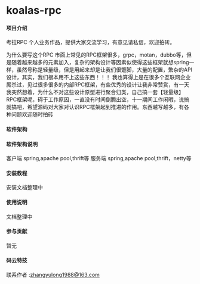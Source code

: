 # koalas-rpc

#### 项目介绍
考拉RPC
个人业务作品，提供大家交流学习，有意见请私信，欢迎拍砖。

为什么要写这个RPC
    市面上常见的RPC框架很多，grpc，motan，dubbo等，但是随着越来越多的元素加入，复杂的架构设计等因素似使得这些框架就想spring一样，虽然号称是轻量级，但是用起来却是让我们很蹩脚，大量的配置，繁杂的API设计，其实，我们根本用不上这些东西！！！
    我也算得上是在很多个互联网企业厮杀过，见过很多很多的内部RPC框架，有些优秀的设计让我非常赞赏，有一天我突然想着，为什么不对这些设计原型进行聚合归类，自己搞一套【轻量级】RPC框架呢，碍于工作原因，一直没有时间倒腾出空，十一期间工作闲暇，说搞就搞吧，希望源码对大家对认识RPC框架起到推进的作用。东西越写越多，有各种问题欢迎随时拍砖

#### 软件架构
#### 软件架构说明
客户端
spring,apache pool,thrift等
服务端
spring,apache pool,thrift，netty等
#### 安装教程

安装文档整理中

#### 使用说明

文档整理中

#### 参与贡献
 暂无

#### 码云特技

联系作者 :zhangyulong1988@163.com